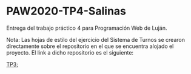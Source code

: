 # PAW2020-TP4-Salinas
 Entrega del trabajo práctico 4 para Programación Web de Luján.

 Nota: Las hojas de estilo del ejercicio del Sistema de Turnos se crearon directamente sobre el repositorio en el que se encuentra alojado el proyecto. El link a dicho repositorio es el siguiente:

 [TP3](https://github.com/LeonardoSalinas/PAW2020-TP3-Salinas);
